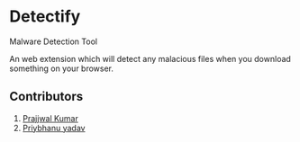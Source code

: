 # Detectify
Malware Detection Tool

An web extension which will detect any malacious files when you download something on your browser.

## Contributors 
1. [Prajjwal Kumar](https://github.com/Prajjwalkr1999)
2. [Priybhanu yadav](https://github.com/Priybhanu99) 
